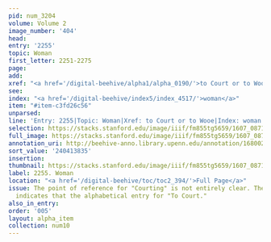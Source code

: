 ```yaml
---
pid: num_3204
volume: Volume 2
image_number: '404'
head:
entry: '2255'
topic: Woman
first_letter: 2251-2275
page:
add:
xref: "<a href='/digital-beehive/alpha1/alpha_0190/'>to Court or to Wooe</a>"
see:
index: "<a href='/digital-beehive/index5/index_4517/'>woman</a>"
item: "#item-c3fd26c56"
unparsed:
line: 'Entry: 2255|Topic: Woman|Xref: to Court or to Wooe|Index: woman|#item-c3fd26c56'
selection: https://stacks.stanford.edu/image/iiif/fm855tg5659/1607_0871/837,3835,2825,780/full/0/default.jpg
full_image: https://stacks.stanford.edu/image/iiif/fm855tg5659/1607_0871/full/full/0/default.jpg
annotation_uri: http://beehive-anno.library.upenn.edu/annotation/1680023178871
sort_value: '240413835'
insertion:
thumbnail: https://stacks.stanford.edu/image/iiif/fm855tg5659/1607_0871/837,3835,600,180/250,/0/default.jpg
label: 2255. Woman
location: "<a href='/digital-beehive/toc/toc2_394/'>Full Page</a>"
issue: The point of reference for "Courting" is not entirely clear. The Octavo Index
  indicates that the alphabetical entry for "To Court."
also_in_entry:
order: '005'
layout: alpha_item
collection: num10
---
```

